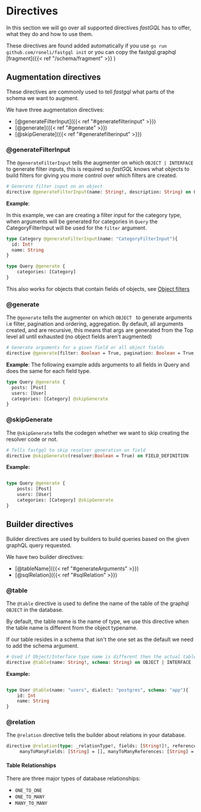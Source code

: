 # Directives

In this section we will go over all supported directives *fastGQL* has to offer, what they do and how to use them.

These directives are found added automatically if you use `go run github.com/roneli/fastgql init`
or you can copy the fastgql.graphql [fragment]({{< ref "/schema/fragment" >}} )

## Augmentation directives

These directives are commonly used to tell *fastgql* what parts of the schema we want to augment.

We have three augmentation directives:
- [@generateFilterInput]({{< ref "#generatefilterinput" >}})
- [@generate]({{< ref "#generate" >}})
- [@skipGenerate]({{< ref "#generatefilterinput" >}})

### @generateFilterInput

The `@generateFilterInput` tells the augmenter on which `OBJECT | INTERFACE` to generate filter inputs, this is required
so *fastGQL* knows what objects to build filters for giving you more control over which filters are created.

```graphql
# Generate filter input on an object
directive @generateFilterInput(name: String!, description: String) on OBJECT | INTERFACE
```

**Example**:

In this example, we can are creating a filter input for the category type, when arguments will be generated
for categories in `Query` the CategoryFilterInput will be used for the `filter` argument.

```graphql
type Category @generateFilterInput(name: "CategoryFilterInput"){
  id: Int!
  name: String
}

type Query @generate {
    categories: [Category]
}
```

This also works for objects that contain fields of objects, see [Object filters](/queries/filter/#object-filters)

### @generate

The `@generate` tells the augmenter on which `OBJECT ` to generate arguments i.e filter, pagination and ordering, aggregation.
By default, all arguments created, and are recursive, this means that args are generated from the Top level all until exhausted (no object fields aren't augmented)

```graphql
# Generate arguments for a given field or all object fields
directive @generate(filter: Boolean = True, pagination: Boolean = True, ordering: Boolean = True, aggregate: Boolean = True, recursive: Boolean = True) on OBJECT
```

**Example**: The following example adds arguments to all fields in Query and does the same for each field type.

```graphql
type Query @generate {
  posts: [Post]
  users: [User]
  categories: [Category] @skipGenerate
}
```


### @skipGenerate

The `@skipGenerate` tells the codegen whether we want to skip creating the resolver code or not.

```graphql
# Tells fastgql to skip resolver generation on field
directive @skipGenerate(resolver:Boolean = True) on FIELD_DEFINITION
```


**Example:**

```graphql

type Query @generate {
    posts: [Post]
    users: [User]
    categories: [Category] @skipGenerate
}
```

## Builder directives

Builder directives are used by builders to build queries based on the given graphQL query requested.

We have two builder directives:
- [@tableName]({{< ref "#generateArguments" >}})
- [@sqlRelation]({{< ref "#sqlRelation" >}})

### @table

The `@table` directive is used to define the name of the table of the graphql `OBJECT` in the database.

By default, the table name is the name of type, we use this directive when the table name is different from the object typename.

If our table resides in a schema that isn't the one set as the default we need to add the schema argument.
```graphql
# Used if Object/Interface type name is different then the actual table name or if the table resides in a schema other than default path.
directive @table(name: String!, schema: String) on OBJECT | INTERFACE
```

**Example:**

```graphql

type User @table(name: "users", dialect: "postgres", schema: "app"){
    id: Int
    name: String
}
```

### @relation

The `@relation` directive tells the builder about relations in your database.

```graphql
directive @relation(type: _relationType!, fields: [String!]!, references: [String!]!, manyToManyTable: String = "", 
     manyToManyFields: [String] = [], manyToManyReferences: [String] = []) on FIELD_DEFINITION
```

#### Table Relationships

There are three major types of database relationships:
- `ONE_TO_ONE`
- `ONE_TO_MANY`
- `MANY_TO_MANY`